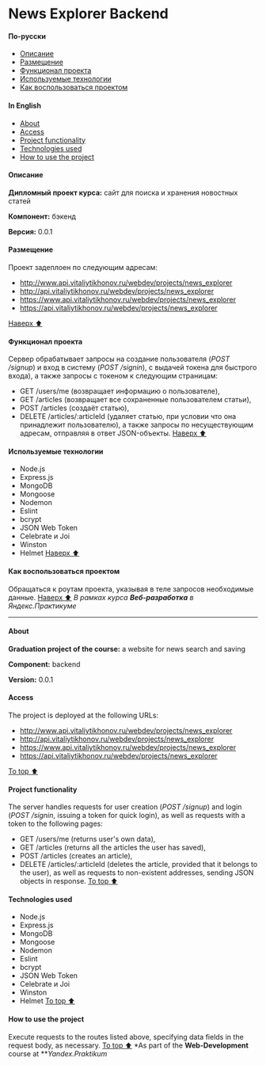 # News Explorer Backend
<!-- toc -->
#### По-русски
- [Описание](#Описание)
- [Размещение](#Размещение)
- [Функционал проекта](#Функционал-проекта)
- [Используемые технологии](#Используемые-технологии)
- [Как воспользоваться проектом](#Как-воспользоваться-проектом)
#### In English
- [About](#About)
- [Access](#Access)
- [Project functionality](#Project-functionality)
- [Technologies used](#Technologies-used)
- [How to use the project](#How-to-use-the-project)
<!-- tocstop -->

#### Описание
**Дипломный проект курса:** сайт для поиска и хранения новостных статей

**Компонент:** бэкенд

**Версия:** 0.0.1

#### Размещение
Проект задеплоен по следующим адресам:
- http://www.api.vitaliytikhonov.ru/webdev/projects/news_explorer
- http://api.vitaliytikhonov.ru/webdev/projects/news_explorer
- https://www.api.vitaliytikhonov.ru/webdev/projects/news_explorer
- https://api.vitaliytikhonov.ru/webdev/projects/news_explorer

[Наверх :arrow_up:](#news-explorer-backend)
#### Функционал проекта
Сервер обрабатывает запросы на создание пользователя (_POST /signup_) и вход в систему (_POST /signin_), с выдачей токена для быстрого входа), а также запросы с токеном к следующим страницам:
   - GET /users/me (возвращает информацию о пользователе),
   - GET /articles (возвращает все сохраненные пользователем статьи),
   - POST /articles (создаёт статью),
   - DELETE /articles/:articleId (удаляет статью, при условии что она принадлежит пользователю),
а также запросы по несуществующим адресам, отправляя в ответ JSON-объекты.
[Наверх :arrow_up:](#news-explorer-backend)
#### Используемые технологии
- Node.js
- Express.js
- MongoDB
- Mongoose
- Nodemon
- Eslint
- bcrypt
- JSON Web Token
- Сelebrate и Joi
- Winston
- Helmet
[Наверх :arrow_up:](#news-explorer-backend)
#### Как воспользоваться проектом
Обращаться к роутам проекта, указывая в теле запросов необходимые данные.
[Наверх :arrow_up:](#news-explorer-backend)
*В рамках курса **Веб-разработка** в Яндекс.Практикуме*
***
#### About
**Graduation project of the course:** a website for news search and saving

**Component:** backend

**Version:** 0.0.1

#### Access
The project is deployed at the following URLs:
- http://www.api.vitaliytikhonov.ru/webdev/projects/news_explorer
- http://api.vitaliytikhonov.ru/webdev/projects/news_explorer
- https://www.api.vitaliytikhonov.ru/webdev/projects/news_explorer
- https://api.vitaliytikhonov.ru/webdev/projects/news_explorer

[To top :arrow_up:](#news-explorer-backend)
#### Project functionality
The server handles requests for user creation (_POST /signup_) and login (_POST /signin_, issuing a token for quick login), as well as requests with a token to the following pages:
   - GET /users/me (returns user's own data),
   - GET /articles (returns all the articles the user has saved),
   - POST /articles (creates an article),
   - DELETE /articles/:articleId (deletes the article, provided that it belongs to the user),
as well as requests to non-existent addresses, sending JSON objects in response.
[To top :arrow_up:](#news-explorer-backend)
#### Technologies used
- Node.js
- Express.js
- MongoDB
- Mongoose
- Nodemon
- Eslint
- bcrypt
- JSON Web Token
- Сelebrate и Joi
- Winston
- Helmet
[To top :arrow_up:](#news-explorer-backend)
#### How to use the project
Execute requests to the routes listed above, specifying data fields in the request body, as necessary.
[To top :arrow_up:](#news-explorer-backend)
*As part of the **Web-Development** course at ***Yandex.Praktikum*
